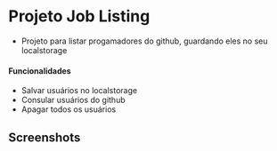 # Projeto Job Listing
- Projeto para listar progamadores do github, guardando eles no seu localstorage


#### Funcionalidades

- Salvar usuários no localstorage
- Consular usuários do github
- Apagar todos os usuários


## Screenshots
